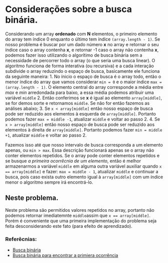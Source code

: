 # Considerações sobre a busca binária.
  Considerando um array **ordenado** com **N** elementos, o primeiro elemento do array tem índice 0 enquanto o último tem índice `(array.length - 1)`.
  Se nosso problema é  buscar por um dado número **x** no array e retornar o seu índice caso o array contenha **x**, e retornar -1 caso o array não contenha **x**, podemos fazer isso utilizando o algorítimo de busca binária sem a necessidade de percorrer todo o array (o que seria uma busca linear).
  O algoritmo funciona de forma interativa (ou recursiva) e a cada interação subdivide o array reduzindo o espaço de busca, basicamente ele funciona da seguinte maneira:
    1. No ínicio o espaço de busca é o array todo, então o menor índice do array que vamos considerar `min = 0` e o maior índice `max = (array.length - 1)`. O elemento central do array corresponde a média entre _max_ e _min_ arredondada para baixo, a essa média podemos atribuir uma variável `middle`
    2. Então conferimos se **x** é igual ao elemento `array[middle]`, se for demos sorte e retornamos `middle`. Se não for então fazemos as análises abaixo;
    3. Se `x < array[middle]` então nosso espaço de busca pode ser reduzido aos elementos à esquerda de `array[middle]`. Portanto podemos fazer `max = middle -1`, atualizar `middle` e voltar ao passo 2.
    4. Se `x > array[middle]` então nosso espaço de busca pode ser reduzido aos elementos à direita de `array[middle]`. Portanto podemos fazer `min = middle +1`, atualizar `middle` e voltar ao passo 2.

  Fazemos isso até que nosso intervalo de busca corresponda a um elemento apenas, ou `min > max`.
  Essa descrição funcionará apenas se o array não conter elementos repetidos. Se o array pode conter elementos repetidos e se busque _a primeira ocorrêcnia de um elemento_, então é melhor armazenarmos a variável `middle` em alguma outra variável auxiliar quando `x == array[middle]` e fazer: `max = middle - 1`, atualizar `middle` e continuar a busca, pois caso exista outro elemento igual à `array[middle]` com um índice menor o algoritmo sempre irá encontrá-lo.
## Neste problema.
  Neste problema são permitidos valores repetidos no array, portanto não podemos retornar imediatemnte `middle`assim que `x == array[middle]`. Porém é conveniente que uma primeira implementação do problema seja feita desconsiderando este fato (para efeito de aprendizado).
  ### Referêcnias:
   - [Busca binária](https://pt.khanacademy.org/computing/computer-science/algorithms/binary-search/a/binary-search)
   - [Busca binária para encontrar a primiera ocorrência](https://www.algorithmsandme.com/first-occurrence-of-element/)
